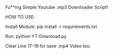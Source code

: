 Fu**ing Simple Youtube .mp3 Downloader Script!

HOW TO USE:

Install Module: pip install -r requirements.txt

Run: python YT-Download.py

Clear Line 17-19 for save .mp4 Video too.


